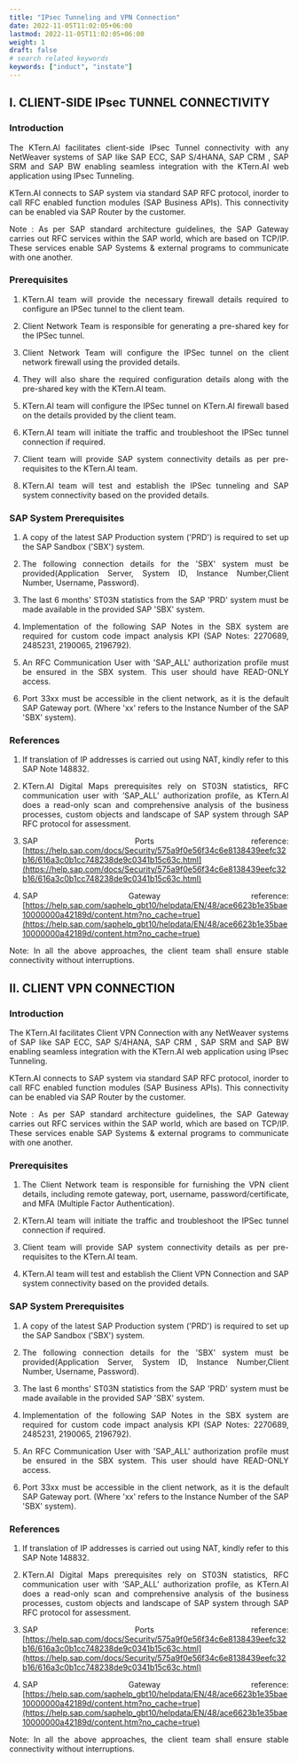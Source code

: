 ```yaml
---
title: "IPsec Tunneling and VPN Connection"
date: 2022-11-05T11:02:05+06:00
lastmod: 2022-11-05T11:02:05+06:00
weight: 1
draft: false
# search related keywords
keywords: ["induct", "instate"]
---
```


<div style='text-align: justify;'>

## I. CLIENT-SIDE IPsec TUNNEL CONNECTIVITY

### Introduction

The KTern.AI facilitates client-side IPsec Tunnel connectivity with any NetWeaver systems of SAP like SAP ECC, SAP S/4HANA, SAP CRM , SAP SRM and SAP BW enabling seamless integration with the KTern.AI web application using IPsec Tunneling.

KTern.AI connects to SAP system via standard SAP RFC protocol, inorder to call RFC enabled function modules (SAP Business APIs). This connectivity can be enabled via SAP Router by the customer. 

Note : As per SAP standard architecture guidelines, the SAP Gateway carries out RFC services within the SAP world, which are based on TCP/IP. These services enable SAP Systems & external programs to communicate with one another. 
 
### Prerequisites
1. KTern.AI team will provide the necessary firewall details required to configure an IPSec tunnel to the client team.

2. Client Network Team is responsible for generating a pre-shared key for the IPSec tunnel.

3. Client Network Team will configure the IPSec tunnel on the client network firewall using the provided details.

4. They will also share the required configuration details along with the pre-shared key with the KTern.AI team.
5. KTern.AI team will configure the IPSec tunnel on KTern.AI firewall based on the details provided by the client team.

6. KTern.AI team will initiate the traffic and troubleshoot the IPSec tunnel connection if required.

7. Client team will provide SAP system connectivity details as per pre-requisites to the KTern.AI team.

8. KTern.AI team will test and establish the IPSec tunneling and SAP system connectivity based on the provided details.
 
### SAP System Prerequisites
1. A copy of the latest SAP Production system ('PRD') is required to set up the SAP Sandbox ('SBX') system.

2. The following connection details for the 'SBX' system must be provided(Application Server, System ID, Instance Number,Client Number, Username, Password).

3. The last 6 months' ST03N statistics from the SAP 'PRD' system must be made available in the provided SAP 'SBX' system.

4.  Implementation of the following SAP Notes in the SBX system are required for custom code impact analysis KPI (SAP Notes: 2270689, 2485231, 2190065, 2196792).

5. An RFC Communication User with 'SAP_ALL' authorization profile must be ensured in the SBX system. This user should have READ-ONLY access.

6. Port 33xx must be accessible in the client network, as it is the default SAP Gateway port. (Where 'xx' refers to the Instance Number of the SAP 'SBX' system).
 
### References 
1. If translation of IP addresses is carried out using NAT, kindly refer to this SAP Note 148832.

2. KTern.AI Digital Maps prerequisites rely on ST03N statistics, RFC communication user with ‘SAP_ALL’ authorization profile, as KTern.AI does a read-only scan and comprehensive analysis of the business processes, custom objects and landscape of SAP system through SAP RFC protocol for assessment. 

3. SAP Ports reference:
 [https://help.sap.com/docs/Security/575a9f0e56f34c6e8138439eefc32b16/616a3c0b1cc748238de9c0341b15c63c.html](https://help.sap.com/docs/Security/575a9f0e56f34c6e8138439eefc32b16/616a3c0b1cc748238de9c0341b15c63c.html)

4. SAP Gateway reference:
 [https://help.sap.com/saphelp_gbt10/helpdata/EN/48/ace6623b1e35bae10000000a42189d/content.htm?no_cache=true](https://help.sap.com/saphelp_gbt10/helpdata/EN/48/ace6623b1e35bae10000000a42189d/content.htm?no_cache=true)


Note: In all the above approaches, the client team shall ensure stable connectivity without interruptions.



## II. CLIENT VPN CONNECTION

### Introduction

The KTern.AI facilitates Client VPN Connection with any NetWeaver systems of SAP like SAP ECC, SAP S/4HANA, SAP CRM , SAP SRM and SAP BW enabling seamless integration with the KTern.AI web application using IPsec Tunneling.

KTern.AI connects to SAP system via standard SAP RFC protocol, inorder to call RFC enabled function modules (SAP Business APIs). This connectivity can be enabled via SAP Router by the customer. 
 

Note : As per SAP standard architecture guidelines, the SAP Gateway carries out RFC services within the SAP world, which are based on TCP/IP. These services enable SAP Systems & external programs to communicate with one another. 

### Prerequisites

1. The Client Network team is responsible for furnishing the VPN client details, including remote gateway, port, username, password/certificate, and MFA (Multiple Factor Authentication).

2. KTern.AI team will initiate the traffic and troubleshoot the IPSec tunnel connection if required.

3. Client team will provide SAP system connectivity details as per pre-requisites to the KTern.AI team.

4.  KTern.AI team will test and establish the Client VPN Connection and SAP system connectivity based on the provided details.
 
### SAP System Prerequisites

1. A copy of the latest SAP Production system ('PRD') is required to set up the SAP Sandbox ('SBX') system.

2. The following connection details for the 'SBX' system must be provided(Application Server, System ID, Instance Number,Client Number, Username, Password).

3. The last 6 months' ST03N statistics from the SAP 'PRD' system must be made available in the provided SAP 'SBX' system.

4.  Implementation of the following SAP Notes in the SBX system are required for custom code impact analysis KPI (SAP Notes: 2270689, 2485231, 2190065, 2196792).

5. An RFC Communication User with 'SAP_ALL' authorization profile must be ensured in the SBX system. This user should have READ-ONLY access.

6. Port 33xx must be accessible in the client network, as it is the default SAP Gateway port. (Where 'xx' refers to the Instance Number of the SAP 'SBX' system).
 
### References 

1. If translation of IP addresses is carried out using NAT, kindly refer to this SAP Note 148832.

2. KTern.AI Digital Maps prerequisites rely on ST03N statistics, RFC communication user with ‘SAP_ALL’ authorization profile, as KTern.AI does a read-only scan and comprehensive analysis of the business processes, custom objects and landscape of SAP system through SAP RFC protocol for assessment. 

3. SAP Ports reference:
 [https://help.sap.com/docs/Security/575a9f0e56f34c6e8138439eefc32b16/616a3c0b1cc748238de9c0341b15c63c.html](https://help.sap.com/docs/Security/575a9f0e56f34c6e8138439eefc32b16/616a3c0b1cc748238de9c0341b15c63c.html)

4. SAP Gateway reference:
 [https://help.sap.com/saphelp_gbt10/helpdata/EN/48/ace6623b1e35bae10000000a42189d/content.htm?no_cache=true](https://help.sap.com/saphelp_gbt10/helpdata/EN/48/ace6623b1e35bae10000000a42189d/content.htm?no_cache=true)
 
Note: In all the above approaches, the client team shall ensure stable connectivity without interruptions.

</div>